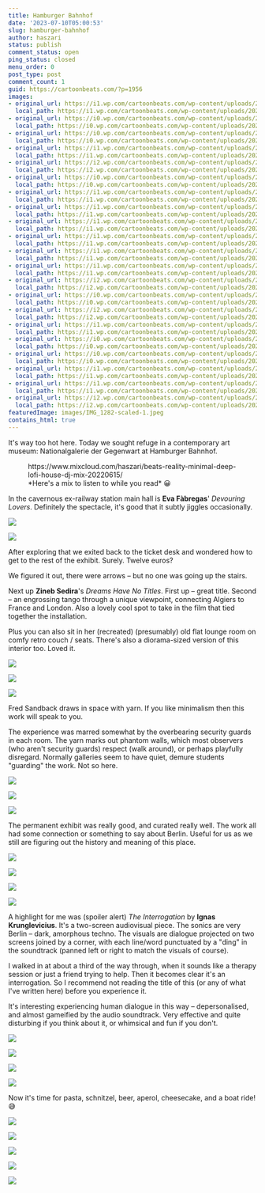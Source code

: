 ```yaml
---
title: Hamburger Bahnhof
date: '2023-07-10T05:00:53'
slug: hamburger-bahnhof
author: haszari
status: publish
comment_status: open
ping_status: closed
menu_order: 0
post_type: post
comment_count: 1
guid: https://cartoonbeats.com/?p=1956
images:
- original_url: https://i1.wp.com/cartoonbeats.com/wp-content/uploads/2023/07/IMG_1262-768x1024.jpeg?ssl=1
  local_path: https://i1.wp.com/cartoonbeats.com/wp-content/uploads/2023/07/IMG_1262-768x1024.jpeg?ssl=1
- original_url: https://i0.wp.com/cartoonbeats.com/wp-content/uploads/2023/07/IMG_1264-1024x768.jpeg?ssl=1
  local_path: https://i0.wp.com/cartoonbeats.com/wp-content/uploads/2023/07/IMG_1264-1024x768.jpeg?ssl=1
- original_url: https://i0.wp.com/cartoonbeats.com/wp-content/uploads/2023/07/IMG_1272-1024x768.jpeg?ssl=1
  local_path: https://i0.wp.com/cartoonbeats.com/wp-content/uploads/2023/07/IMG_1272-1024x768.jpeg?ssl=1
- original_url: https://i1.wp.com/cartoonbeats.com/wp-content/uploads/2023/07/IMG_1269-1024x768.jpeg?ssl=1
  local_path: https://i1.wp.com/cartoonbeats.com/wp-content/uploads/2023/07/IMG_1269-1024x768.jpeg?ssl=1
- original_url: https://i2.wp.com/cartoonbeats.com/wp-content/uploads/2023/07/IMG_1270-1024x768.jpeg?ssl=1
  local_path: https://i2.wp.com/cartoonbeats.com/wp-content/uploads/2023/07/IMG_1270-1024x768.jpeg?ssl=1
- original_url: https://i0.wp.com/cartoonbeats.com/wp-content/uploads/2023/07/IMG_1267-1024x662.jpeg?ssl=1
  local_path: https://i0.wp.com/cartoonbeats.com/wp-content/uploads/2023/07/IMG_1267-1024x662.jpeg?ssl=1
- original_url: https://i1.wp.com/cartoonbeats.com/wp-content/uploads/2023/07/IMG_1266-1024x768.jpeg?ssl=1
  local_path: https://i1.wp.com/cartoonbeats.com/wp-content/uploads/2023/07/IMG_1266-1024x768.jpeg?ssl=1
- original_url: https://i1.wp.com/cartoonbeats.com/wp-content/uploads/2023/07/IMG_1265-1024x668.jpeg?ssl=1
  local_path: https://i1.wp.com/cartoonbeats.com/wp-content/uploads/2023/07/IMG_1265-1024x668.jpeg?ssl=1
- original_url: https://i1.wp.com/cartoonbeats.com/wp-content/uploads/2023/07/IMG_1273-1024x768.jpeg?ssl=1
  local_path: https://i1.wp.com/cartoonbeats.com/wp-content/uploads/2023/07/IMG_1273-1024x768.jpeg?ssl=1
- original_url: https://i1.wp.com/cartoonbeats.com/wp-content/uploads/2023/07/IMG_1275-1024x768.jpeg?ssl=1
  local_path: https://i1.wp.com/cartoonbeats.com/wp-content/uploads/2023/07/IMG_1275-1024x768.jpeg?ssl=1
- original_url: https://i1.wp.com/cartoonbeats.com/wp-content/uploads/2023/07/IMG_1276-1024x739.jpeg?ssl=1
  local_path: https://i1.wp.com/cartoonbeats.com/wp-content/uploads/2023/07/IMG_1276-1024x739.jpeg?ssl=1
- original_url: https://i1.wp.com/cartoonbeats.com/wp-content/uploads/2023/07/IMG_1277-1024x718.jpeg?ssl=1
  local_path: https://i1.wp.com/cartoonbeats.com/wp-content/uploads/2023/07/IMG_1277-1024x718.jpeg?ssl=1
- original_url: https://i2.wp.com/cartoonbeats.com/wp-content/uploads/2023/07/IMG_1282-1024x768.jpeg?ssl=1
  local_path: https://i2.wp.com/cartoonbeats.com/wp-content/uploads/2023/07/IMG_1282-1024x768.jpeg?ssl=1
- original_url: https://i0.wp.com/cartoonbeats.com/wp-content/uploads/2023/07/IMG_1280-1024x768.jpeg?ssl=1
  local_path: https://i0.wp.com/cartoonbeats.com/wp-content/uploads/2023/07/IMG_1280-1024x768.jpeg?ssl=1
- original_url: https://i2.wp.com/cartoonbeats.com/wp-content/uploads/2023/07/IMG_1289-1024x768.jpeg?ssl=1
  local_path: https://i2.wp.com/cartoonbeats.com/wp-content/uploads/2023/07/IMG_1289-1024x768.jpeg?ssl=1
- original_url: https://i1.wp.com/cartoonbeats.com/wp-content/uploads/2023/07/IMG_1286-1024x768.jpeg?ssl=1
  local_path: https://i1.wp.com/cartoonbeats.com/wp-content/uploads/2023/07/IMG_1286-1024x768.jpeg?ssl=1
- original_url: https://i0.wp.com/cartoonbeats.com/wp-content/uploads/2023/07/IMG_1268-1024x602.jpeg?ssl=1
  local_path: https://i0.wp.com/cartoonbeats.com/wp-content/uploads/2023/07/IMG_1268-1024x602.jpeg?ssl=1
- original_url: https://i0.wp.com/cartoonbeats.com/wp-content/uploads/2023/07/IMG_1313.gif?ssl=1
  local_path: https://i0.wp.com/cartoonbeats.com/wp-content/uploads/2023/07/IMG_1313.gif?ssl=1
- original_url: https://i1.wp.com/cartoonbeats.com/wp-content/uploads/2023/07/IMG_1291-2-1024x768.jpeg?ssl=1
  local_path: https://i1.wp.com/cartoonbeats.com/wp-content/uploads/2023/07/IMG_1291-2-1024x768.jpeg?ssl=1
- original_url: https://i1.wp.com/cartoonbeats.com/wp-content/uploads/2023/07/IMG_1310-1024x768.jpeg?ssl=1
  local_path: https://i1.wp.com/cartoonbeats.com/wp-content/uploads/2023/07/IMG_1310-1024x768.jpeg?ssl=1
- original_url: https://i2.wp.com/cartoonbeats.com/wp-content/uploads/2023/07/IMG_1314-1024x768.jpeg?ssl=1
  local_path: https://i2.wp.com/cartoonbeats.com/wp-content/uploads/2023/07/IMG_1314-1024x768.jpeg?ssl=1
featuredImage: images/IMG_1282-scaled-1.jpeg
contains_html: true
---
```


It's way too hot here. Today we sought refuge in a contemporary art museum: Nationalgalerie der Gegenwart at Hamburger Bahnhof.

<!-- wp:embed {"url":"https://www.mixcloud.com/haszari/beats-reality-minimal-deep-lofi-house-dj-mix-20220615/","type":"rich","providerNameSlug":"mixcloud","allowResponsive":false,"responsive":true,"className":""} -->
<figure class="wp-block-embed is-type-rich is-provider-mixcloud wp-block-embed-mixcloud">https://www.mixcloud.com/haszari/beats-reality-minimal-deep-lofi-house-dj-mix-20220615/

<figcaption class="wp-element-caption">*Here's a mix to listen to while you read* 😀</figcaption></figure>
<!-- /wp:embed -->

In the cavernous ex-railway station main hall is **Eva Fàbregas**' *Devouring Lovers*. Definitely the spectacle, it's good that it subtly jiggles occasionally.

<!-- wp:jetpack/tiled-gallery {"columnWidths":[["36.02482","63.97518"]],"ids":[1957,1958]} -->
![](./images/IMG_1262-768x1024.jpeg?ssl=1)

![](./images/IMG_1264-1024x768.jpeg?ssl=1)

<!-- /wp:jetpack/tiled-gallery -->

After exploring that we exited back to the ticket desk and wondered how to get to the rest of the exhibit. Surely. Twelve euros?

We figured it out, there were arrows – but no one was going up the stairs.

Next up **Zineb Sedira**'s *Dreams Have No Titles*. First up – great title. Second – an engrossing tango through a unique viewpoint, connecting Algiers to France and London. Also a lovely cool spot to take in the film that tied together the installation.

Plus you can also sit in her (recreated) (presumably) old flat lounge room on comfy retro couch / seats. There's also a diorama-sized version of this interior too. Loved it.

<!-- wp:jetpack/tiled-gallery {"columnWidths":[["66.74232","33.25768"]],"ids":[1961,1960,1959]} -->
![](./images/IMG_1272-1024x768.jpeg?ssl=1)

![](./images/IMG_1269-1024x768.jpeg?ssl=1)

![](./images/IMG_1270-1024x768.jpeg?ssl=1)

<!-- /wp:jetpack/tiled-gallery -->

Fred Sandback draws in space with yarn. If you like minimalism then this work will speak to you.

The experience was marred somewhat by the overbearing security guards in each room. The yarn marks out phantom walls, which most observers (who aren't security guards) respect (walk around), or perhaps playfully disregard. Normally galleries seem to have quiet, demure students "guarding" the work. Not so here.

<!-- wp:jetpack/tiled-gallery {"columnWidths":[["68.50784","31.49216"]],"ids":[1965,1964,1963]} -->
![](./images/IMG_1267-1024x662.jpeg?ssl=1)

![](./images/IMG_1266-1024x768.jpeg?ssl=1)

![](./images/IMG_1265-1024x668.jpeg?ssl=1)

<!-- /wp:jetpack/tiled-gallery -->

The permanent exhibit was really good, and curated really well. The work all had some connection or something to say about Berlin. Useful for us as we still are figuring out the history and meaning of this place.

<!-- wp:jetpack/tiled-gallery {"columnWidths":[["66.32315","33.67685"],["100.00000"]],"ids":[1981,1980,1978,1977]} -->
![](./images/IMG_1273-1024x768.jpeg?ssl=1)

![](./images/IMG_1275-1024x768.jpeg?ssl=1)

![](./images/IMG_1276-1024x739.jpeg?ssl=1)

![](./images/IMG_1277-1024x718.jpeg?ssl=1)

<!-- /wp:jetpack/tiled-gallery -->

A highlight for me was (spoiler alert) *The Interrogation* by **Ignas Krunglevicius**. It's a two-screen audiovisual piece. The sonics are very Berlin – dark, amorphous techno. The visuals are dialogue projected on two screens joined by a corner, with each line/word punctuated by a "ding" in the soundtrack (panned left or right to match the visuals of course).

I walked in at about a third of the way through, when it sounds like a therapy session or just a friend trying to help. Then it becomes clear it's an interrogation. So I recommend not reading the title of this (or any of what I've written here) before you experience it.

It's interesting experiencing human dialogue in this way – depersonalised, and almost gameified by the audio soundtrack. Very effective and quite disturbing if you think about it, or whimsical and fun if you don't.

<!-- wp:jetpack/tiled-gallery {"columnWidths":[["66.74232","33.25768"],["100.00000"]],"ids":[1966,1969,1968,1967]} -->
![](./images/IMG_1282-1024x768.jpeg?ssl=1)

![](./images/IMG_1280-1024x768.jpeg?ssl=1)

![](./images/IMG_1289-1024x768.jpeg?ssl=1)

![](./images/IMG_1286-1024x768.jpeg?ssl=1)

<!-- /wp:jetpack/tiled-gallery -->

Now it's time for pasta, schnitzel, beer, aperol, cheesecake, and a boat ride! 😅

<!-- wp:jetpack/tiled-gallery {"columnWidths":[["35.80141","64.19859"],["50.00000","50.00000"]],"ids":[1971,1975,1973,1974,1972]} -->
![](./images/IMG_1268-1024x602.jpeg?ssl=1)

![](./images/IMG_1313.gif?ssl=1)

![](./images/IMG_1291-2-1024x768.jpeg?ssl=1)

![](./images/IMG_1310-1024x768.jpeg?ssl=1)

![](./images/IMG_1314-1024x768.jpeg?ssl=1)

<!-- /wp:jetpack/tiled-gallery -->

<p></p>

<p></p>

<p></p>

<p></p>
